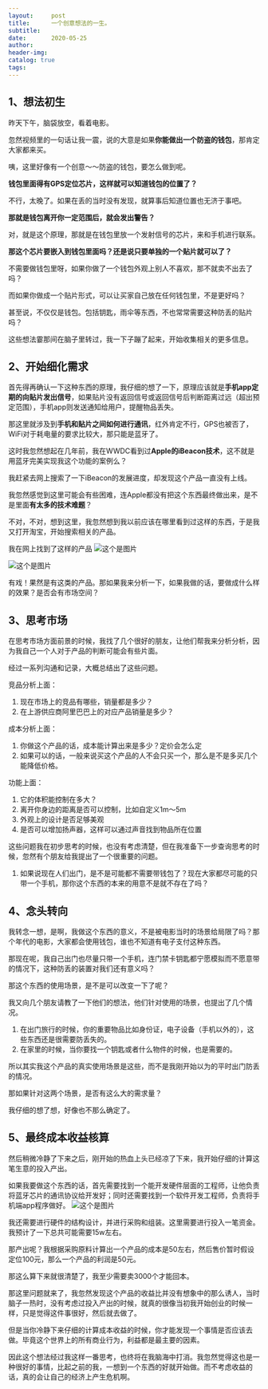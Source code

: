 ```yaml
---
layout:     post  
title:      一个创意想法的一生。
subtitle:  
date:       2020-05-25
author:  
header-img: 
catalog: true  
tags:
---
```


## 1、想法初生
昨天下午，脑袋放空，看着电影。

忽然视频里的一句话让我一震，说的大意是如果**你能做出一个防盗的钱包**，那肯定大家都来买。

咦，这里好像有一个创意～～防盗的钱包，要怎么做到呢。

**钱包里面得有GPS定位芯片，这样就可以知道钱包的位置了？**

不行，太晚了。如果在丢的当时没有发现，就算事后知道位置也无济于事吧。

**那就是钱包离开你一定范围后，就会发出警告？**

对，就是这个原理，那就是在钱包里放一个发射信号的芯片，来和手机进行联系。

**那这个芯片要嵌入到钱包里面吗？还是说只要单独的一个贴片就可以了？**

不需要做钱包里呀，如果你做了一个钱包外观上别人不喜欢，那不就卖不出去了吗？

而如果你做成一个贴片形式，可以让买家自己放在任何钱包里，不是更好吗？

甚至说，不仅仅是钱包。包括钥匙，雨伞等东西，不也常常需要这种防丢的贴片吗？

这些想法霎那间在脑子里转过，我一下子蹦了起来，开始收集相关的更多信息。

## 2、开始细化需求
首先得再确认一下这种东西的原理，我仔细的想了一下，原理应该就是**手机app定期的向贴片发出信号**，如果贴片没有返回信号或返回信号后判断距离过远（超出预定范围），手机app则发送通知给用户，提醒物品丢失。

那这里就涉及到**手机和贴片之间如何进行通讯**，红外肯定不行，GPS也被否了，WiFi对于耗电量的要求比较大，那只能是蓝牙了。

这时我忽然想起在几年前，我在WWDC看到过**Apple的iBeacon技术**，这不就是用蓝牙完美实现我这个功能的案例么？

我赶紧去网上搜索了一下iBeacon的发展进度，却发现这个产品一直没有上线。

我忽然感觉到这里可能会有些困难，连Apple都没有把这个东西最终做出来，是不是里面**有太多的技术难题**？

不对，不对，想到这里，我忽然想到我以前应该在哪里看到过这样的东西，于是我又打开淘宝，开始搜索相关的产品。

我在网上找到了这样的产品
![这个是图片][image-1]

![这个是图片][image-2]

有戏！果然是有这类的产品。那如果我来分析一下，如果我做的话，要做成什么样的效果？是否会有市场空间？

## 3、思考市场
在思考市场方面前景的时候，我找了几个很好的朋友，让他们帮我来分析分析，因为我自己一个人对于产品的判断可能会有些片面。

经过一系列沟通和记录，大概总结出了这些问题。

竞品分析上面：
1. 现在市场上的竞品有哪些，销量都是多少？
2. 在上游供应商阿里巴巴上的对应产品销量是多少？

成本分析上面：
1. 你做这个产品的话，成本能计算出来是多少？定价会怎么定
2. 如果可以的话，一般来说买这个产品的人不会只买一个，那么是不是多买几个能降低价格。

功能上面：
1. 它的体积能控制在多大？
2. 离开你身边的距离是否可以控制，比如自定义1m～5m
3. 外观上的设计是否足够美观
4. 是否可以增加扬声器，这样可以通过声音找到物品所在位置

这些问题我在初步思考的时候，也没有考虑清楚，但在我准备下一步查询思考的时候，忽然有个朋友给我提出了一个很重要的问题。

1. 如果说现在人们出门，是不是可能都不需要带钱包了？现在大家都尽可能的只带一个手机，那你这个东西的本来的用意不是就不存在了吗？

## 4、念头转向
我转念一想，是啊，我做这个东西的意义，不是被电影当时的场景给局限了吗？那个年代的电影，大家都会使用钱包，谁也不知道有电子支付这种东西。

那现在呢，我自己出门也尽量只带一个手机，连门禁卡钥匙都宁愿模拟而不愿意带的情况下，这种防丢的装置对我们还有意义吗？

那这个东西的使用场景，是不是可以改变一下了呢？

我又向几个朋友请教了一下他们的想法，他们针对使用的场景，也提出了几个情况。

1. 在出门旅行的时候，你的重要物品比如身份证，电子设备（手机以外的），这些东西还是很需要防丢失的。
2. 在家里的时候，当你要找一个钥匙或者什么物件的时候，也是需要的。

所以其实我这个产品的真实使用场景是这些，而不是我刚开始以为的平时出门防丢的情况。

那如果针对这两个场景，是否有这么大的需求量？

我仔细的想了想，好像也不那么确定了。

## 5、最终成本收益核算
然后稍微冷静了下来之后，刚开始的热血上头已经凉了下来，我开始仔细的计算这笔生意的投入产出。

如果我要做这个东西的话，首先需要找到一个能开发硬件层面的工程师，让他负责将蓝牙芯片的通讯协议给开发好；同时还需要找到一个软件开发工程师，负责将手机端app程序做好。
![这个是图片][image-3]

我还需要进行硬件的结构设计，并进行采购和组装。这里需要进行投入一笔资金。我预计了一下总共可能需要15w左右。

那产出呢？我根据采购原料计算出一个产品的成本是50左右，然后售价暂时假设定位100元，那么一个产品的利润是50元。

那这么算下来就很清楚了，我至少需要卖3000个才能回本。

那这里问题就来了，我忽然发现这个产品的收益比并没有想象中的那么诱人，当时脑子一热时，没有考虑过投入产出的时候，就真的很像当初我开始创业的时候一样，只是觉得这件事很好，然后就去做了。

但是当你冷静下来仔细的计算成本收益的时候，你才能发现一个事情是否应该去做。毕竟这个世界上的所有商业行为，利益都是最主要的因素。

因此这个想法经过我这样一番思考，也终将在我脑海中打消。我忽然觉得这也是一种很好的事情，比起之前的我，一想到一个东西的好就开始做。而不考虑收益的话，真的会让自己的经济上产生危机啊。

[image-1]:	http://chenproton.github.io/img/pic1.png "竞品1"
[image-2]:	http://chenproton.github.io/img/pic3.png "竞品2"
[image-3]:	http://chenproton.github.io/img/pic2.png "蓝牙芯片"